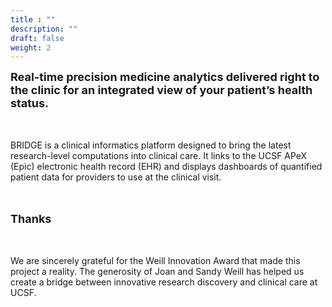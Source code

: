 ```yaml
---
title : ""
description: ""
draft: false
weight: 2
---
```


<p align="center">

<strong><font size="4"> Real-time precision medicine analytics delivered right to the clinic for an integrated view of your patient’s health status. </strong></font>

<br>
<br>
  BRIDGE is a clinical informatics platform designed to bring the latest research-level computations into clinical care.  It links to the UCSF APeX (Epic) electronic health record (EHR) and displays dashboards of quantified patient data for providers to use at the clinical visit.

<br>
<br>
<br>

<strong><font size="4"> Thanks </strong></font>

<br>
<br>
  We are sincerely grateful for the Weill Innovation Award that made this project a reality. The generosity of Joan and Sandy Weill has helped us create a bridge between innovative research discovery and clinical care at UCSF.
</p>
